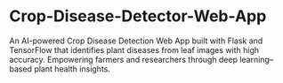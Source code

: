 # Crop-Disease-Detector-Web-App
An AI-powered Crop Disease Detection Web App built with Flask and TensorFlow that identifies plant diseases from leaf images with high accuracy. Empowering farmers and researchers through deep learning–based plant health insights.
